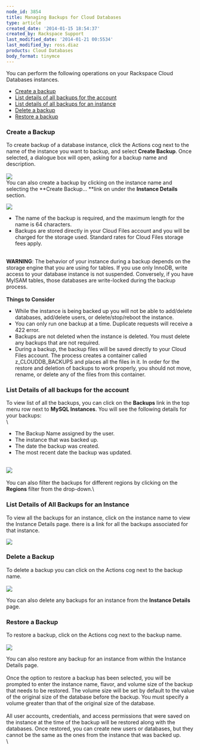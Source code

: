 ```yaml
---
node_id: 3854
title: Managing Backups for Cloud Databases
type: article
created_date: '2014-01-15 18:54:37'
created_by: Rackspace Support
last_modified_date: '2014-01-21 00:5534'
last_modified_by: ross.diaz
products: Cloud Databases
body_format: tinymce
---
```


You can perform the following operations on your Rackspace Cloud
Databases instances.

-   [Create a backup](#CreateBackup)
-   [List details of all backups for the account](#ListDetails)
-   [List details of all backups for an instance](#ListDetailsInstance)
-   [Delete a backup](#DeletingBackups)
-   [Restore a backup](#RestoringBackups)

### 

### Create a Backup

To create backup of a database instance, click the Actions cog next to
the name of the instance you want to backup, and select **Create
Backup**.  Once selected, a dialogue box will open, asking for a backup
name and description.\
\
![](/knowledge_center/sites/default/files/field/image/CreateBackup.png)\
You can also create a backup by clicking on the instance name and
selecting the **Create Backup... **link on under the **Instance
Details** section.

![](/knowledge_center/sites/default/files/field/image/InstanceDetails.png)

-   The name of the backup is required, and the maximum length for the
    name is 64 characters.
-   Backups are stored directly in your Cloud Files account and you will
    be charged for the storage used.  Standard rates for Cloud Files
    storage fees apply. 

\
**WARNING**:  The behavior of your instance during a backup depends on
the storage engine that you are using for tables.  If you use only
InnoDB, write access to your database instance is not suspended. 
Conversely, if you have MyISAM tables, those databases are write-locked
during the backup process.\
\
**Things to Consider**

-   While the instance is being backed up you will not be able to
    add/delete databases, add/delete users, or delete/stop/reboot the
    instance.
-   You can only run one backup at a time. Duplicate requests will
    receive a 422 error.
-   Backups are not deleted when the instance is deleted. You must
    delete any backups that are not required.
-   During a backup, the backup files will be saved directly to your
    Cloud Files account. The process creates a container called
    z\_CLOUDDB\_BACKUPS and places all the files in it. In order for the
    restore and deletion of backups to work properly, you should not
    move, rename, or delete any of the files from this container.

### List Details of all backups for the account

To view list of all the backups, you can click on the **Backups** link
in the top menu row next to **MySQL Instances**. You will see the
following details for your backups:\
\

-   The Backup Name assigned by the user.
-   The instance that was backed up.
-   The date the backup was created. 
-   The most recent date the backup was updated.

\
![](/knowledge_center/sites/default/files/field/image/ListBackup.png)\
\
You can also filter the backups for different regions by clicking on the
**Regions** filter from the drop-down.\

### List Details of All Backups for an Instance

To view all the backups for an instance, click on the instance name to
view the Instance Details page.  there is a link for all the backups
associated for that instance.

![](/knowledge_center/sites/default/files/field/image/ListDetailsInstance.png)

### Delete a Backup

To delete a backup you can click on the Actions cog next to the backup
name.\
\
![](/knowledge_center/sites/default/files/field/image/InstanceBackups.png)

You can also delete any backups for an instance from the **Instance
Details** page.

### Restore a Backup

To restore a backup, click on the Actions cog next to the backup name.\
\
![](/knowledge_center/sites/default/files/field/image/RestoreBackup.png)

You can also restore any backup for an instance from within the Instance
Details page.\
\
Once the option to restore a backup has been selected, you will be
prompted to enter the instance name, flavor, and volume size of the
backup that needs to be restored.  The volume size will be set by
default to the value of the original size of the database before the
backup.  You must specify a volume greater than that of the original
size of the database.\
\
All user accounts, credentials, and access permissions that were saved
on the instance at the time of the backup will be restored along with
the databases. Once restored, you can create new users or databases, but
they cannot be the same as the ones from the instance that was backed
up.\
\


